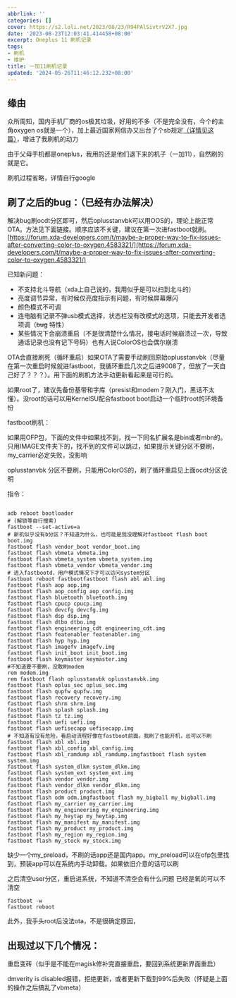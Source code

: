 ```yaml
---
abbrlink: ''
categories: []
cover: https://s2.loli.net/2023/08/23/R94PAlSivtrV2X7.jpg
date: '2023-08-23T12:03:41.414458+08:00'
excerpt: Oneplus 11 刷机记录
tags:
- 刷机
- 维护
title: 一加11刷机记录
updated: '2024-05-26T11:46:12.232+08:00'
---
```

## 缘由

众所周知，国内手机厂商的os极其垃圾，好用的不多（不是完全没有，今个的主角oxygen os就是一个），加上最近国家网信办又出台了个sb规定[（详情见这篇）](https://blog.adki.site/post/59fcf7cde9d0/)，增进了我刷机的动力

由于父母手机都是oneplus，我用的还是他们退下来的机子（一加11），自然刷的就是它。

刷机过程省略，详情自行google

## 刷了之后的bug：（已经有办法解决）

解决bug刷ocdt分区即可，然后oplusstanvbk可以用OOS的，理论上能正常OTA。方法见下面链接。顺序应该不关键，建议在第一次进fastboot就刷。
[https://forum.xda-developers.com/t/maybe-a-proper-way-to-fix-issues-after-converting-color-to-oxygen.4583321/](https://forum.xda-developers.com/t/maybe-a-proper-way-to-fix-issues-after-converting-color-to-oxygen.4583321/)

已知新问题：

* 不支持北斗导航（xda上自己说的，我用似乎是可以扫到北斗的）
* 亮度调节异常，有时候仅亮度指示有问题，有时候屏幕爆闪
* 颜色模式不可调
* 连电脑有记录不弹usb模式选择，状态栏没有改模式的选项，只能去开发者选项调（~~bug~~  特性）
* 某些情况下会崩溃重启（不是很清楚什么情况，接电话时候崩溃过一次，导致通话记录也没有记下号码）也有人说ColorOS也会偶尔崩溃

OTA会直接刷死（循环重启）如果OTA了需要手动刷回原始oplusstanvbk（尽量在第一次重启时候就进fastboot，我循环重启几次之后进9008了，但放了一天自己好了？？？）。用下面的刷机方法手动更新看起来是可行的。

如果root了，建议先备份基带和字库（presist和modem？刚入门，黑话不太懂）。没root的话可以用KernelSU配合fastboot boot启动一个临时root的环境备份

fastboot刷机：

如果用OFP包，下面的文件中如果找不到，找一下同名扩展名是bin或者mbn的。只用IMAGE文件夹下的，找不到的文件可以跳过，如果提示关键分区不要刷，my_carrier必定失败，没影响

oplusstanvbk 分区不要刷，只能用ColorOS的，刷了循环重启见上面ocdt分区说明

指令：

```shell

adb reboot bootloader
# (解锁等自行搜索)
fastboot --set-active=a
# 新机似乎没有b分区？不知道为什么，也可能是我没理解对fastboot flash boot boot.img
fastboot flash vendor_boot vendor_boot.img
fastboot flash vbmeta vbmeta.img
fastboot flash vbmeta_system vbmeta_system.img
fastboot flash vbmeta_vendor vbmeta_vendor.img
# 进入fastbootd，用户模式情况下才可以访问system分区
fastboot reboot fastbootfastboot flash abl abl.img
fastboot flash aop aop.img
fastboot flash aop_config aop_config.img
fastboot flash bluetooth bluetooth.img
fastboot flash cpucp cpucp.img
fastboot flash devcfg devcfg.img
fastboot flash dsp dsp.img
fastboot flash dtbo dtbo.img
fastboot flash engineering_cdt engineering_cdt.img
fastboot flash featenabler featenabler.img
fastboot flash hyp hyp.img
fastboot flash imagefv imagefv.img
fastboot flash init_boot init_boot.img
fastboot flash keymaster keymaster.img
#不知道要不要刷，没敢刷modem
rem modem.img
rem fastboot flash oplusstanvbk oplusstanvbk.img
fastboot flash oplus_sec oplus_sec.img
fastboot flash qupfw qupfw.img
fastboot flash recovery recovery.img
fastboot flash shrm shrm.img
fastboot flash splash splash.img
fastboot flash tz tz.img
fastboot flash uefi uefi.img
fastboot flash uefisecapp uefisecapp.img
# 不知道有没有危险，看启动流程好像在fastboot前面。我刷了也能开机，怂可以不刷
fastboot flash xbl xbl.img
fastboot flash xbl_config xbl_config.img
fastboot flash xbl_ramdump xbl_ramdump.imgfastboot flash system system.img
fastboot flash system_dlkm system_dlkm.img
fastboot flash system_ext system_ext.img
fastboot flash vendor vendor.img
fastboot flash vendor_dlkm vendor_dlkm.img
fastboot flash product product.img
fastboot flash odm odm.imgfastboot flash my_bigball my_bigball.img
fastboot flash my_carrier my_carrier.img
fastboot flash my_engineering my_engineering.img
fastboot flash my_heytap my_heytap.img
fastboot flash my_manifest my_manifest.img
fastboot flash my_product my_product.img
fastboot flash my_region my_region.img
fastboot flash my_stock my_stock.img
```

缺少一个my_preload，不刷的话app还是国内app。my_preload可以在ofp包里找到，预装app可以在系统内手动卸载。如果依旧介意的话可以刷

之后清空user分区，重启进系统，不知道不清空会有什么问题
已经是氧的可以不清空

```shell
fastboot -w
fastboot reboot
```

此外，我手头root后没法ota，不是很确定原因，

## 出现过以下几个情况：

重启变砖（似乎是不能在magisk修补完直接重启，要回到系统更新界面重启）

dmverity is disabled报错，拒绝更新，或者更新下载到99%后失败（怀疑是上面的操作之后搞乱了vbmeta）

<!--more-->
